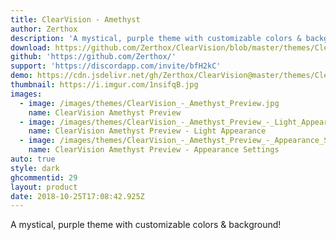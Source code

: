 ```yaml
---
title: ClearVision - Amethyst
author: Zerthox
description: 'A mystical, purple theme with customizable colors & background!'
download: https://github.com/Zerthox/ClearVision/blob/master/themes/ClearVision_Amethyst.theme.css
github: 'https://github.com/Zerthox/'
support: 'https://discordapp.com/invite/bfH2kC'
demo: https://cdn.jsdelivr.net/gh/Zerthox/ClearVision@master/themes/ClearVision_Amethyst.theme.css
thumbnail: https://i.imgur.com/1nsifqB.jpg
images:
  - image: /images/themes/ClearVision_-_Amethyst_Preview.jpg
    name: ClearVision Amethyst Preview
  - image: /images/themes/ClearVision_-_Amethyst_Preview_-_Light_Appearance.jpg
    name: ClearVision Amethyst Preview - Light Appearance
  - image: /images/themes/ClearVision_-_Amethyst_Preview_-_Appearance_Settings.jpg
    name: ClearVision Amethyst Preview - Appearance Settings
auto: true
style: dark
ghcommentid: 29
layout: product
date: 2018-10-25T17:08:42.925Z
---
```

A mystical, purple theme with customizable colors & background!